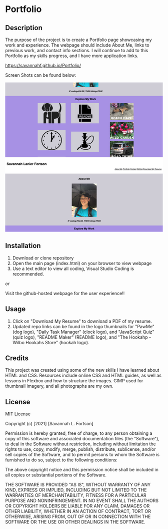 # Portfolio

## Description

The purpose of the project is to create a Portfolio page showcasing my work and experience. The webpage should include About Me, links to previous work, and contact info sections. I will continue to add to this Portfolio as my skills progress, and I have more application links.

https://savannahf.github.io/Portfolio/

Screen Shots can be found below:

![UPDATED_IMAGE_01](./assets/mywork-examples.png)
![UPDATED_IMAGE_02](./assets/top-of-page.png)

## Installation

1. Download or clone repository
2. Open the main page (index.html) on your browser to view webpage
3. Use a text editor to view all coding, Visual Studio Coding is recommended.

_or_

Visit the github-hosted webpage for the user experience!!

## Usage

1. Click on "Download My Resume" to download a PDF of my resume.
2. Updated repo links can be found in the logo thumbnails for "PawMe" (dog logo), "Daily Task Manager" (clock logo), and "JavaScript Quiz" (quiz logo), "README Maker" (README logo), and "The Hookahp - Wilbo Hookahs Store" (hookah logo).

## Credits

This project was created using some of the new skills I have learned about HTML and CSS. Resources include online CSS and HTML guides, as well as lessons in Flexbox and how to structure the images. GIMP used for thumbnail imagery, and all photographs are my own.

## License

MIT License

Copyright (c) [2021] [Savannah L. Fortson]

Permission is hereby granted, free of charge, to any person obtaining a copy
of this software and associated documentation files (the "Software"), to deal
in the Software without restriction, including without limitation the rights
to use, copy, modify, merge, publish, distribute, sublicense, and/or sell
copies of the Software, and to permit persons to whom the Software is
furnished to do so, subject to the following conditions:

The above copyright notice and this permission notice shall be included in all
copies or substantial portions of the Software.

THE SOFTWARE IS PROVIDED "AS IS", WITHOUT WARRANTY OF ANY KIND, EXPRESS OR
IMPLIED, INCLUDING BUT NOT LIMITED TO THE WARRANTIES OF MERCHANTABILITY,
FITNESS FOR A PARTICULAR PURPOSE AND NONINFRINGEMENT. IN NO EVENT SHALL THE
AUTHORS OR COPYRIGHT HOLDERS BE LIABLE FOR ANY CLAIM, DAMAGES OR OTHER
LIABILITY, WHETHER IN AN ACTION OF CONTRACT, TORT OR OTHERWISE, ARISING FROM,
OUT OF OR IN CONNECTION WITH THE SOFTWARE OR THE USE OR OTHER DEALINGS IN THE
SOFTWARE.

```

```
